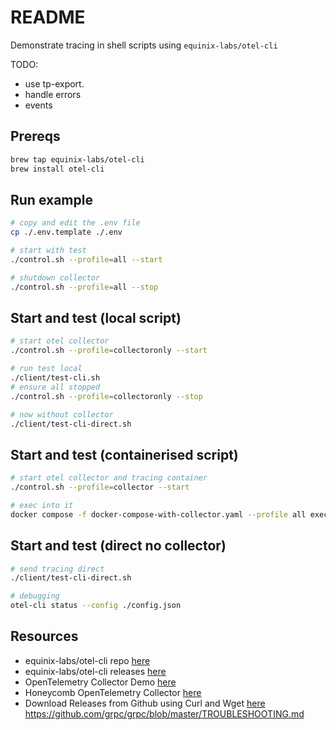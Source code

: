 # README

Demonstrate tracing in shell scripts using `equinix-labs/otel-cli`  

TODO:

* use tp-export.
* handle errors
* events

## Prereqs

```sh
brew tap equinix-labs/otel-cli
brew install otel-cli
```

## Run example

```sh
# copy and edit the .env file
cp ./.env.template ./.env

# start with test
./control.sh --profile=all --start 

# shutdown collector
./control.sh --profile=all --stop
```

## Start and test (local script)

```sh
# start otel collector
./control.sh --profile=collectoronly --start 

# run test local 
./client/test-cli.sh            
# ensure all stopped
./control.sh --profile=collectoronly --stop

# now without collector
./client/test-cli-direct.sh
```

## Start and test (containerised script)

```sh
# start otel collector and tracing container
./control.sh --profile=collector --start 

# exec into it
docker compose -f docker-compose-with-collector.yaml --profile all exec -it tracing /bin/bash
```

## Start and test (direct no collector)

```sh
# send tracing direct
./client/test-cli-direct.sh
```


```sh
# debugging
otel-cli status --config ./config.json  
```

## Resources

* equinix-labs/otel-cli repo [here](https://github.com/equinix-labs/otel-cli)  
* equinix-labs/otel-cli releases [here](https://github.com/equinix-labs/otel-cli/releases)  
* OpenTelemetry Collector Demo [here](https://github.com/open-telemetry/opentelemetry-collector-contrib/tree/main/examples/demo)  
* Honeycomb OpenTelemetry Collector [here](https://docs.honeycomb.io/getting-data-in/otel-collector/)  
* Download Releases from Github using Curl and Wget [here](https://dev.to/saintdle/download-releases-from-github-using-curl-and-wget-54fi)  
https://github.com/grpc/grpc/blob/master/TROUBLESHOOTING.md